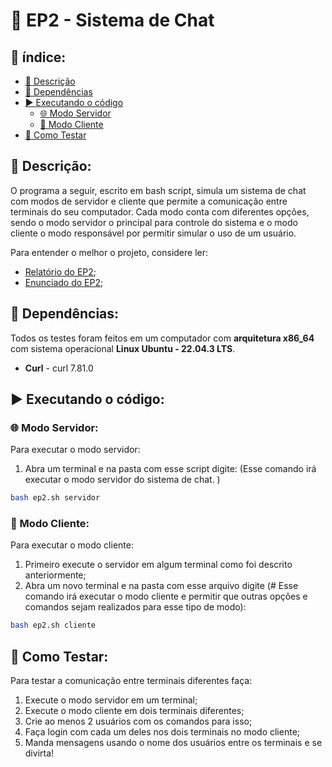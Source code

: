 # 💬 EP2 - Sistema de Chat 

## 📑 índice:

- [📄 Descrição](#-descrição)
- [🔗 Dependências](#-dependências)
- [▶️ Executando o código](#️-executando-o-código)
    - [🌐 Modo Servidor](#-modo-servidor)
    - [👤 Modo Cliente](#-modo-cliente)
- [🧪 Como Testar](#-como-testar)


## 📄 Descrição:
O programa a seguir, escrito em bash script, simula um sistema de chat com modos de servidor e cliente que permite a comunicação entre terminais do seu computador. Cada modo conta com diferentes opções, sendo o modo servidor o principal para controle do sistema e o modo cliente o modo responsável por permitir simular o uso de um usuário. 

Para entender o melhor o projeto, considere ler:
- [Relatório do EP2](https://github.com/Od4ir/MAC0216_Tecnicas_de_Programacao/blob/main/EP2/Relatorio_do_EP2.pdf);
- [Enunciado do EP2](https://github.com/Od4ir/MAC0216_Tecnicas_de_Programacao/blob/main/EP2/EP2_Enunciado.pdf);


## 🔗 Dependências:
Todos os testes foram feitos em um computador com **arquitetura x86_64** com sistema operacional **Linux Ubuntu - 22.04.3 LTS**.
- **Curl** - curl 7.81.0

## ▶️ Executando o código:
### 🌐 Modo Servidor:
Para executar o modo servidor:
1. Abra um terminal e na pasta com esse script digite: (Esse comando irá executar o modo servidor do sistema de chat.
)
```bash
bash ep2.sh servidor
```

### 👤 Modo Cliente:
Para executar o modo cliente:
1. Primeiro execute o servidor em algum terminal como foi descrito anteriormente;
2. Abra um novo terminal e na pasta com esse arquivo digite (# Esse comando irá executar o modo cliente e permitir que outras opções e comandos sejam realizados para esse tipo de modo):
```bash
bash ep2.sh cliente
```


## 🧪 Como Testar:
Para testar a comunicação entre terminais diferentes faça:
1. Execute o modo servidor em um terminal;
2. Execute o modo cliente em dois terminais diferentes;
3. Crie ao menos 2 usuários com os comandos para isso;
4. Faça login com cada um deles nos dois terminais no modo cliente;
5. Manda mensagens usando o nome dos usuários entre os terminais e se divirta!

